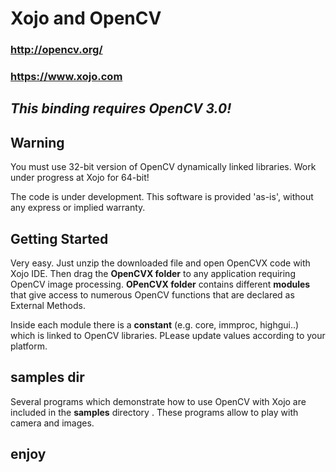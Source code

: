 # Xojo and OpenCV
### http://opencv.org/
### https://www.xojo.com

## *This binding requires OpenCV 3.0!*

## Warning
You must use 32-bit version of OpenCV dynamically linked libraries. 
Work under progress at Xojo for 64-bit!

The code is under development. This software is provided 'as-is', without any express or implied warranty. 

## Getting Started
Very easy. Just unzip the downloaded file and open OpenCVX code with Xojo IDE. Then drag the **OpenCVX folder** to any application requiring OpenCV image processing. **OPenCVX folder** contains different **modules** that give access to numerous OpenCV functions that are declared as External Methods.

Inside each module there is a **constant** (e.g. core, immproc, highgui..) which is linked to  OpenCV libraries. PLease update values according to your platform.


## samples dir
Several programs which demonstrate how to use OpenCV with Xojo are included in the **samples** directory .
These programs allow to play with camera and images.


## enjoy


